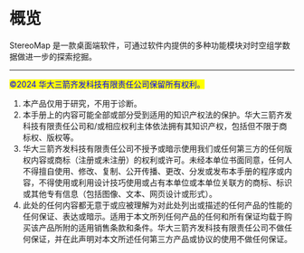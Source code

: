 # 概览

StereoMap 是一款桌面端软件，可通过软件内提供的多种功能模块对时空组学数据做进一步的探索挖掘。

***

<mark style="color:blue;">©2024 华大三箭齐发科技有限责任公司保留所有权利。</mark>

1. 本产品仅用于研究，不用于诊断。
2. 本手册上的内容可能全部或部分受到适用的知识产权法的保护。华大三箭齐发科技有限责任公司和/或相应权利主体依法拥有其知识产权，包括但不限于商标权、版权等。&#x20;
3. 华大三箭齐发科技有限责任公司不授予或暗示使用我们或任何第三方的任何版权内容或商标（注册或未注册）的权利或许可。未经本单位书面同意，任何人不得擅自使用、修改、复制、公开传播、更改、分发或发布本手册的程序或内容，不得使用或利用设计技巧使用或占有本单位或本单位关联方的商标、标识或其他专有信息（包括图像、文本、网页设计或形式）。
4. 此处的任何内容都无意于或应被理解为对此处列出或描述的任何产品的性能的任何保证、表达或暗示。适用于本文所列任何产品的任何和所有保证均载于购买该产品所附的适用销售条款和条件。华大三箭齐发科技有限责任公司不做任何保证，并在此声明对本文所述任何第三方产品或协议的使用不做任何保证。
